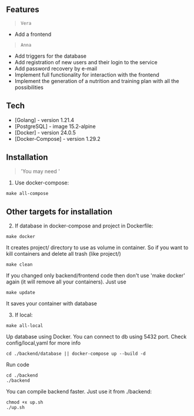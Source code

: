 ## Features

> `Vera`
- Add a frontend

> `Anna`
- Add triggers for the database
- Add registration of new users and their login to the service
- Add password recovery by e-mail
- Implement full functionality for interaction with the frontend
- Implement the generation of a nutrition and training plan with all the possibilities

## Tech

- [Golang] - version 1.21.4
- [PostgreSQL] - image 15.2-alpine
- [Docker] - version 24.0.5
- [Docker-Compose] - version 1.29.2

## Installation
> 'You may need <sudo>'
1. Use docker-compose:
```
make all-compose
```
## Other targets for installation
2. If database in docker-compose and project in Dockerfile:
```
make docker
```
It creates project/ directory to use as volume in container.
So if you want to kill containers and delete all trash (like project/) 
```
make clean
```
If you changed only backend/frontend code then don't use 'make docker' again (it will remove all your containers).
Just use
```
make update
```
It saves your container with database

3. If local:
```
make all-local
```
Up database using Docker. You can connect to db using 5432 port. Check config/local,yaml for more info
```
cd ./backend/database || docker-compose up --build -d
```
Run code
```
cd ./backend
./backend
```
You can compile backend faster. Just use it from ./backend:
```
chmod +x up.sh
./up.sh
```
